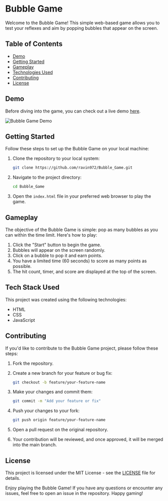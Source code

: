 # Bubble Game

Welcome to the Bubble Game! This simple web-based game allows you to test your reflexes and aim by popping bubbles that appear on the screen.

## Table of Contents
- [Demo](#demo)
- [Getting Started](#getting-started)
- [Gameplay](#gameplay)
- [Technologies Used](#technologies-used)
- [Contributing](#contributing)
- [License](#license)

## Demo

Before diving into the game, you can check out a live demo [here](#your-demo-link).

![Bubble Game Demo](bubble-game-demo.gif)

## Getting Started

Follow these steps to set up the Bubble Game on your local machine:

1. Clone the repository to your local system:

   ```bash
   git clone https://github.com/ravin972/Bubble_Game.git
   ```

2. Navigate to the project directory:

   ```bash
   cd Bubble_Game
   ```

3. Open the `index.html` file in your preferred web browser to play the game.

## Gameplay

The objective of the Bubble Game is simple: pop as many bubbles as you can within the time limit. Here's how to play:

1. Click the "Start" button to begin the game.
2. Bubbles will appear on the screen randomly.
3. Click on a bubble to pop it and earn points.
4. You have a limited time (60 seconds) to score as many points as possible.
5. The hit count, timer, and score are displayed at the top of the screen.

## Tech Stack Used

This project was created using the following technologies:

- HTML
- CSS
- JavaScript

## Contributing

If you'd like to contribute to the Bubble Game project, please follow these steps:

1. Fork the repository.

2. Create a new branch for your feature or bug fix:

   ```bash
   git checkout -b feature/your-feature-name
   ```

3. Make your changes and commit them:

   ```bash
   git commit -m "Add your feature or fix"
   ```

4. Push your changes to your fork:

   ```bash
   git push origin feature/your-feature-name
   ```

5. Open a pull request on the original repository.

6. Your contribution will be reviewed, and once approved, it will be merged into the main branch.

## License

This project is licensed under the MIT License - see the [LICENSE](LICENSE) file for details.

Enjoy playing the Bubble Game! If you have any questions or encounter any issues, feel free to open an issue in the repository. Happy gaming!